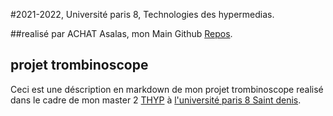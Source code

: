 
#2021-2022, Université paris 8, Technologies des hypermedias.

##realisé par ACHAT Asalas, mon Main Github [Repos](https://github.com/achsalsa/).

## projet trombinoscope
Ceci est une déscription en markdown de mon projet trombinoscope realisé dans le cadre de mon master 2 [THYP](https://www.univ-paris8.fr/-Master-Technologies-de-l-Hypermedia-678-) à  [l'université paris 8 Saint denis](https://goo.gl/maps/aGwT9QYng9Pr3ALC9).
